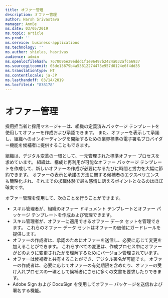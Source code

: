 ```yaml
---
title: オファー管理
description: オファー管理
author: Harsh Srivastava
manager: AnnBe
ms.date: 03/05/2019
ms.topic: article
ms.prod: ''
ms.service: business-applications
ms.technology: ''
ms.author: shielas, hasrivas
audience: admin
ms.openlocfilehash: 7670095e29eddd1f1e96497b2424a032afc66937
ms.sourcegitcommit: 03de13679b4a53812274475e957d0124e6f4dd35
ms.translationtype: HT
ms.contentlocale: ja-JP
ms.lasthandoff: 03/14/2019
ms.locfileid: "838178"
---
```

# <a name="offer-management"></a>オファー管理



採用担当者と採用マネージャーは、組織の定義済みパッケージ テンプレートを使用してオファーを作成および承認できます。 また、オファーを表示して承諾し、組織へのオンボーディングを開始するための業界標準の電子署名プロバイダー機能を候補者に提供することもできます。

組織は、デジタル変革の一環として、一元管理された標準オファー プロセスを求めています。 組織は、構成と再利用が可能なオファー パッケージ テンプレートを作成して、新しいオファーの作成が必要になるたびに時間と労力を大幅に節約できます。 オファーの表示と承諾の方法に関する候補者のエクスペリエンスも簡略化され、それまでの求職体験で最も感情に訴えるポイントとなるのはほぼ確実です。

オファー管理を使用して、次のことを行うことができます。

-   スキル管理者が、組織のオファー ドキュメント テンプレートとオファー パッケージ テンプレートを作成および管理できます。
-   スキル管理者が、オファーに適用できるオファー データ セットを管理できます。 これらのオファー データ セットはオファーの価値にガードレールを提供します。
-   オファーの作成者は、承認のためにオファーを送信し、必要に応じて変更を加えることができます。 これらすべての変更は、作成プロセス中にオファーがどのように変更されたかを理解するためにバージョン管理されています。
- オファーは候補者と共有することができ、デジタル署名が可能です。 オファーの作成者は、必要に応じてオファーの有効期限を含めたり、オファーの受け入れプロセスの一環として候補者にさらに多くの文書を要求したりできます。
-    Adobe Sign および DocuSign を使用してオファー パッケージを送信および署名する機能。

<!--
## Who uses this feature
These features are intended for Admins who can set up offer capabilities for
their organization, recruiters who are creating offers, offer approvers as well
as candidates viewing and accepting offers.
## License required
To use offer management capabilities, an Attract license is required.
## Availability
Cloud
## Regional availability
Global
-->
